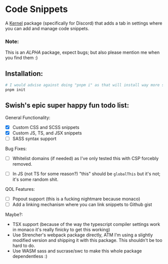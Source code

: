 # Code Snippets
A [Kernel](https://github.com/kernel-mod/electron) package (specifically for Discord) that adds a tab in settings where you can add and manage code snippets.

### Note:
This is an *ALPHA* package, expect bugs; but also please mention me when you find them :)

## Installation:
```bash
# I would advise against doing "pnpm i" as that will install way more stuff than you need.
pnpm init
```

## Swish's epic super happy fun todo list:

General Functionality:
- [x] Custom CSS and SCSS snippets
- [x] Custom JS, TS, and JSX snippets
- [ ] SASS syntax support

Bug Fixes:
- [ ] Whitelist domains (if needed) as I've only tested this with CSP forcebly removed.
- [ ] In JS (not TS for some reason?) "this" should be `globalThis` but it's not; it's some random shit.


QOL Features:
- [ ] Popout support (this is a fucking nightmare because monaco)
- [ ] Add a linking mechanism where you can link snippets to Github gist

Maybe?:
- TSX support (because of the way the typescript compiler settings work in monaco it's really finicky to get this working)
- Use Strencher's webpack package directly, ATM I'm using a slightly modified version and shipping it with this package. This shouldn't be too hard to do.
- Use WASM sass and sucrase/swc to make this whole package dependentless :)